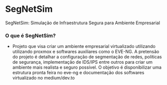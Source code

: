 # SegNetSim
SegNetSim: Simulação de Infraestrutura Segura para Ambiente Empresarial
### O que é SegNetSim? 
- Projeto que visa criar um ambiente empresarial virtualizado utilizando utilizando proxmox e softwares auxiliares como o EVE-NG. A pretensão do projeto é detalhar a configuração de segmentação de redes, políticas de segurança, implementação de IDS/IPS entre outros para criar um ambiente mais realista e seguro possível. O objetivo é disponibilizar uma estrutura pronta feira no eve-ng e documentação dos softwares virtualizado no medium/dev.to 
